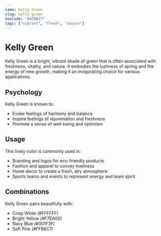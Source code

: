 ```yaml
---
name: Kelly Green
slug: kelly-green
hexCode: "#4CBB17"
tags: ["vibrant", "fresh", "nature"]
---
```


# Kelly Green

Kelly Green is a bright, vibrant shade of green that is often associated with freshness, vitality, and nature. It embodies the lushness of spring and the energy of new growth, making it an invigorating choice for various applications.

## Psychology

Kelly Green is known to:
- Evoke feelings of harmony and balance
- Inspire feelings of rejuvenation and freshness
- Promote a sense of well-being and optimism

## Usage

This lively color is commonly used in:
- Branding and logos for eco-friendly products
- Fashion and apparel to convey liveliness
- Home decor to create a fresh, airy atmosphere
- Sports teams and events to represent energy and team spirit

## Combinations

Kelly Green pairs beautifully with:
- Crisp White (#FFFFFF)
- Bright Yellow (#F7EA00)
- Navy Blue (#001F3F)
- Soft Pink (#FFB6C1)